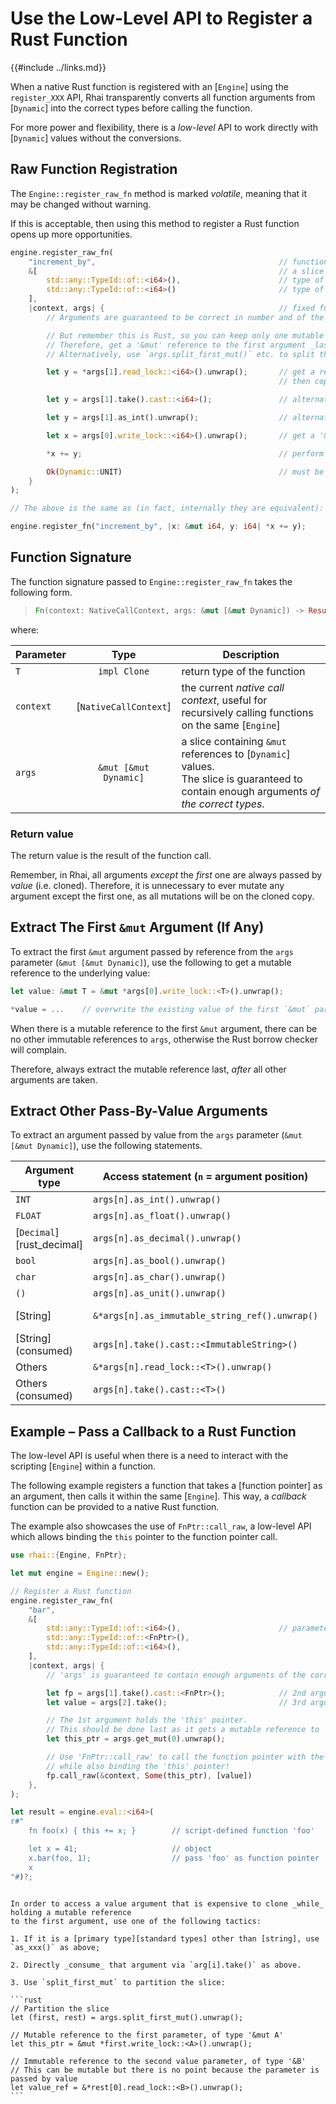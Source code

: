Use the Low-Level API to Register a Rust Function
=================================================

{{#include ../links.md}}

When a native Rust function is registered with an [`Engine`] using the `register_XXX` API, Rhai
transparently converts all function arguments from [`Dynamic`] into the correct types before calling
the function.

For more power and flexibility, there is a _low-level_ API to work directly with [`Dynamic`] values
without the conversions.


Raw Function Registration
-------------------------

The `Engine::register_raw_fn` method is marked _volatile_, meaning that it may be changed without warning.

If this is acceptable, then using this method to register a Rust function opens up more opportunities.

```rust
engine.register_raw_fn(
    "increment_by",                                         // function name
    &[                                                      // a slice containing parameter types
        std::any::TypeId::of::<i64>(),                      // type of first parameter
        std::any::TypeId::of::<i64>()                       // type of second parameter
    ],
    |context, args| {                                       // fixed function signature
        // Arguments are guaranteed to be correct in number and of the correct types.

        // But remember this is Rust, so you can keep only one mutable reference at any one time!
        // Therefore, get a '&mut' reference to the first argument _last_.
        // Alternatively, use `args.split_first_mut()` etc. to split the slice first.

        let y = *args[1].read_lock::<i64>().unwrap();       // get a reference to the second argument
                                                            // then copy it because it is a primary type

        let y = args[1].take().cast::<i64>();               // alternatively, directly 'consume' it

        let y = args[1].as_int().unwrap();                  // alternatively, use 'as_xxx()'

        let x = args[0].write_lock::<i64>().unwrap();       // get a '&mut' reference to the first argument

        *x += y;                                            // perform the action

        Ok(Dynamic::UNIT)                                   // must be 'Result<Dynamic, Box<EvalAltResult>>'
    }
);

// The above is the same as (in fact, internally they are equivalent):

engine.register_fn("increment_by", |x: &mut i64, y: i64| *x += y);
```


Function Signature
------------------

The function signature passed to `Engine::register_raw_fn` takes the following form.

> ```rust
> Fn(context: NativeCallContext, args: &mut [&mut Dynamic]) -> Result<T, Box<EvalAltResult>>
> ```

where:

| Parameter |         Type          | Description                                                                                                                                 |
| --------- | :-------------------: | ------------------------------------------------------------------------------------------------------------------------------------------- |
| `T`       |     `impl Clone`      | return type of the function                                                                                                                 |
| `context` | [`NativeCallContext`] | the current _native call context_, useful for recursively calling functions on the same [`Engine`]                                          |
| `args`    | `&mut [&mut Dynamic]` | a slice containing `&mut` references to [`Dynamic`] values.<br/>The slice is guaranteed to contain enough arguments _of the correct types_. |

### Return value

The return value is the result of the function call.

Remember, in Rhai, all arguments _except_ the _first_ one are always passed by _value_ (i.e. cloned).
Therefore, it is unnecessary to ever mutate any argument except the first one, as all mutations
will be on the cloned copy.


Extract The First `&mut` Argument (If Any)
------------------------------------------

To extract the first `&mut` argument passed by reference from the `args` parameter (`&mut [&mut Dynamic]`),
use the following to get a mutable reference to the underlying value:

```rust
let value: &mut T = &mut *args[0].write_lock::<T>().unwrap();

*value = ...    // overwrite the existing value of the first `&mut` parameter
```

When there is a mutable reference to the first `&mut` argument, there can be no other immutable
references to `args`, otherwise the Rust borrow checker will complain.

Therefore, always extract the mutable reference last, _after_ all other arguments are taken.


Extract Other Pass-By-Value Arguments
-------------------------------------

To extract an argument passed by value from the `args` parameter (`&mut [&mut Dynamic]`), use the following statements.

| Argument type             | Access statement (`n` = argument position)     |                 Result                  | Original value |
| ------------------------- | ---------------------------------------------- | :-------------------------------------: | :------------: |
| `INT`                     | `args[n].as_int().unwrap()`                    |                  `INT`                  |   untouched    |
| `FLOAT`                   | `args[n].as_float().unwrap()`                  |                 `FLOAT`                 |   untouched    |
| [`Decimal`][rust_decimal] | `args[n].as_decimal().unwrap()`                |        [`Decimal`][rust_decimal]        |   untouched    |
| `bool`                    | `args[n].as_bool().unwrap()`                   |                 `bool`                  |   untouched    |
| `char`                    | `args[n].as_char().unwrap()`                   |                 `char`                  |   untouched    |
| `()`                      | `args[n].as_unit().unwrap()`                   |                  `()`                   |   untouched    |
| [String]                  | `&*args[n].as_immutable_string_ref().unwrap()` | [`&ImmutableString`][`ImmutableString`] |   untouched    |
| [String] (consumed)       | `args[n].take().cast::<ImmutableString>()`     |           [`ImmutableString`]           |     [`()`]     |
| Others                    | `&*args[n].read_lock::<T>().unwrap()`          |                  `&T`                   |   untouched    |
| Others (consumed)         | `args[n].take().cast::<T>()`                   |                   `T`                   |     [`()`]     |


Example &ndash; Pass a Callback to a Rust Function
--------------------------------------------------

The low-level API is useful when there is a need to interact with the scripting [`Engine`]
within a function.

The following example registers a function that takes a [function pointer] as an argument,
then calls it within the same [`Engine`].  This way, a _callback_ function can be provided
to a native Rust function.

The example also showcases the use of `FnPtr::call_raw`, a low-level API which allows binding the
`this` pointer to the function pointer call.

```rust
use rhai::{Engine, FnPtr};

let mut engine = Engine::new();

// Register a Rust function
engine.register_raw_fn(
    "bar",
    &[
        std::any::TypeId::of::<i64>(),                      // parameter types
        std::any::TypeId::of::<FnPtr>(),
        std::any::TypeId::of::<i64>(),
    ],
    |context, args| {
        // 'args' is guaranteed to contain enough arguments of the correct types

        let fp = args[1].take().cast::<FnPtr>();            // 2nd argument - function pointer
        let value = args[2].take();                         // 3rd argument - function argument

        // The 1st argument holds the 'this' pointer.
        // This should be done last as it gets a mutable reference to 'args'.
        let this_ptr = args.get_mut(0).unwrap();

        // Use 'FnPtr::call_raw' to call the function pointer with the context
        // while also binding the 'this' pointer!
        fp.call_raw(&context, Some(this_ptr), [value])
    },
);

let result = engine.eval::<i64>(
r#"
    fn foo(x) { this += x; }        // script-defined function 'foo'

    let x = 41;                     // object
    x.bar(foo, 1);                  // pass 'foo' as function pointer
    x
"#)?;
```

~~~admonish tip "Tip: Hold multiple references"

In order to access a value argument that is expensive to clone _while_ holding a mutable reference
to the first argument, use one of the following tactics:

1. If it is a [primary type][standard types] other than [string], use `as_xxx()` as above;

2. Directly _consume_ that argument via `arg[i].take()` as above.

3. Use `split_first_mut` to partition the slice:

```rust
// Partition the slice
let (first, rest) = args.split_first_mut().unwrap();

// Mutable reference to the first parameter, of type '&mut A'
let this_ptr = &mut *first.write_lock::<A>().unwrap();

// Immutable reference to the second value parameter, of type '&B'
// This can be mutable but there is no point because the parameter is passed by value
let value_ref = &*rest[0].read_lock::<B>().unwrap();
```
~~~
